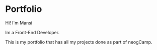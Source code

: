 # Portfolio


Hi!
I'm Mansi

Im a Front-End Developer.

This is my portfolio that has all my projects done as part of neogCamp.
